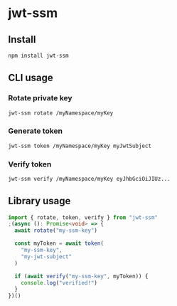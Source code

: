 # jwt-ssm

## Install

```bash
npm install jwt-ssm
```

## CLI usage

### Rotate private key

```bash
jwt-ssm rotate /myNamespace/myKey
```

### Generate token

```bash
jwt-ssm token /myNamespace/myKey myJwtSubject
```

### Verify token

```bash
jwt-ssm verify /myNamespace/myKey eyJhbGciOiJIUz...
```

## Library usage

```typescript
import { rotate, token, verify } from "jwt-ssm"
;(async (): Promise<void> => {
  await rotate("my-ssm-key")

  const myToken = await token(
    "my-ssm-key",
    "my-jwt-subject"
  )

  if (await verify("my-ssm-key", myToken)) {
    console.log("verified!")
  }
})()
```
